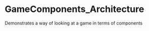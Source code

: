 GameComponents_Architecture
===========================

Demonstrates a way of looking at a game in terms of components
